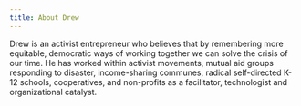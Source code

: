 ```yaml
---
title: About Drew
---
```


Drew is an activist entrepreneur who believes that by remembering more equitable, democratic ways of working together we can solve the crisis of our time. He has worked within activist movements, mutual aid groups responding to disaster, income-sharing communes, radical self-directed K-12 schools, cooperatives, and non-profits as a facilitator, technologist and organizational catalyst.